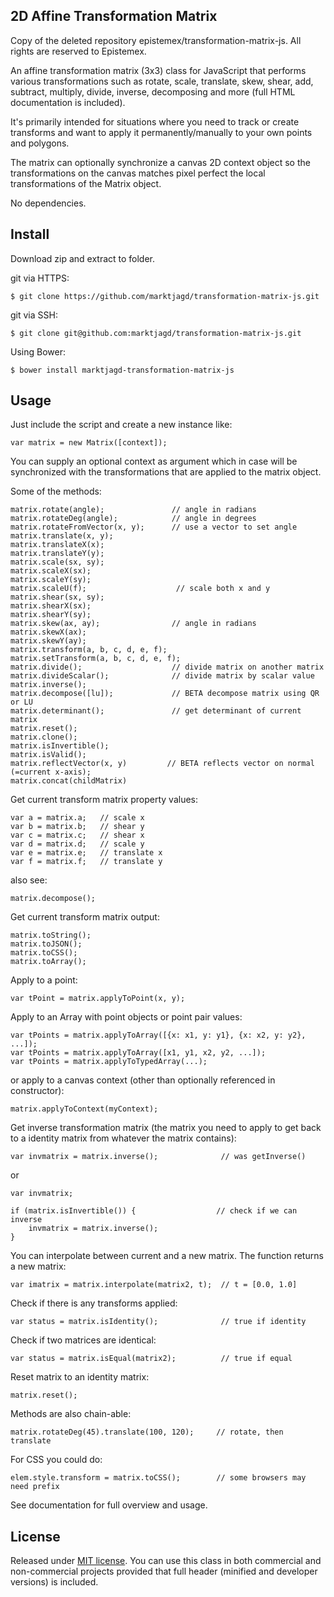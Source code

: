 2D Affine Transformation Matrix
-------------------------------

Copy of the deleted repository epistemex/transformation-matrix-js.
All rights are reserved to Epistemex.

An affine transformation matrix (3x3) class for JavaScript that performs
various transformations such as rotate, scale, translate, skew, shear, add,
subtract, multiply, divide, inverse, decomposing and more (full HTML
documentation is included).

It's primarily intended for situations where you need to track or create
transforms and want to apply it permanently/manually to your own points
and polygons.

The matrix can optionally synchronize a canvas 2D context object so the
transformations on the canvas matches pixel perfect the local
transformations of the Matrix object.

No dependencies.


Install
-------

Download zip and extract to folder.

git via HTTPS:

    $ git clone https://github.com/marktjagd/transformation-matrix-js.git

git via SSH:

    $ git clone git@github.com:marktjagd/transformation-matrix-js.git

Using Bower:

    $ bower install marktjagd-transformation-matrix-js


Usage
-----

Just include the script and create a new instance like:

    var matrix = new Matrix([context]);

You can supply an optional context as argument which in case will be
synchronized with the transformations that are applied to the matrix
object.

Some of the methods:

    matrix.rotate(angle);    		    // angle in radians
    matrix.rotateDeg(angle);   		    // angle in degrees
    matrix.rotateFromVector(x, y);      // use a vector to set angle
    matrix.translate(x, y);
    matrix.translateX(x);
    matrix.translateY(y);
    matrix.scale(sx, sy);
    matrix.scaleX(sx);
    matrix.scaleY(sy);
    matrix.scaleU(f);                    // scale both x and y
    matrix.shear(sx, sy);
    matrix.shearX(sx);
    matrix.shearY(sy);
    matrix.skew(ax, ay);                // angle in radians
    matrix.skewX(ax);
    matrix.skewY(ay);
    matrix.transform(a, b, c, d, e, f);
    matrix.setTransform(a, b, c, d, e, f);
    matrix.divide();                    // divide matrix on another matrix
    matrix.divideScalar();              // divide matrix by scalar value
    matrix.inverse();
    matrix.decompose([lu]);             // BETA decompose matrix using QR or LU
    matrix.determinant();               // get determinant of current matrix
	matrix.reset();
    matrix.clone();
    matrix.isInvertible();
	matrix.isValid();
    matrix.reflectVector(x, y)         // BETA reflects vector on normal (=current x-axis);
    matrix.concat(childMatrix)

Get current transform matrix property values:

    var a = matrix.a;	// scale x
    var b = matrix.b;	// shear y
    var c = matrix.c;	// shear x
    var d = matrix.d;	// scale y
    var e = matrix.e;	// translate x
    var f = matrix.f;	// translate y

also see:

    matrix.decompose();

Get current transform matrix output:

    matrix.toString();
    matrix.toJSON();
    matrix.toCSS();
    matrix.toArray();

Apply to a point:

    var tPoint = matrix.applyToPoint(x, y);

Apply to an Array with point objects or point pair values:

    var tPoints = matrix.applyToArray([{x: x1, y: y1}, {x: x2, y: y2}, ...]);
    var tPoints = matrix.applyToArray([x1, y1, x2, y2, ...]);
    var tPoints = matrix.applyToTypedArray(...);

or apply to a canvas context (other than optionally referenced in constructor):

    matrix.applyToContext(myContext);

Get inverse transformation matrix (the matrix you need to apply to get back
to a identity matrix from whatever the matrix contains):

    var invmatrix = matrix.inverse();              // was getInverse()

or

    var invmatrix;

    if (matrix.isInvertible()) {                  // check if we can inverse
        invmatrix = matrix.inverse();
    }

You can interpolate between current and a new matrix. The function
returns a new matrix:

    var imatrix = matrix.interpolate(matrix2, t);  // t = [0.0, 1.0]

Check if there is any transforms applied:

    var status = matrix.isIdentity();              // true if identity

Check if two matrices are identical:

    var status = matrix.isEqual(matrix2);          // true if equal

Reset matrix to an identity matrix:

    matrix.reset();

Methods are also chain-able:

    matrix.rotateDeg(45).translate(100, 120);     // rotate, then translate

For CSS you could do:

    elem.style.transform = matrix.toCSS();        // some browsers may need prefix

See documentation for full overview and usage.


License
-------

Released under [MIT license](http://choosealicense.com/licenses/mit/). You can use this class in both commercial and non-commercial projects provided that full header (minified and developer versions) is included.

